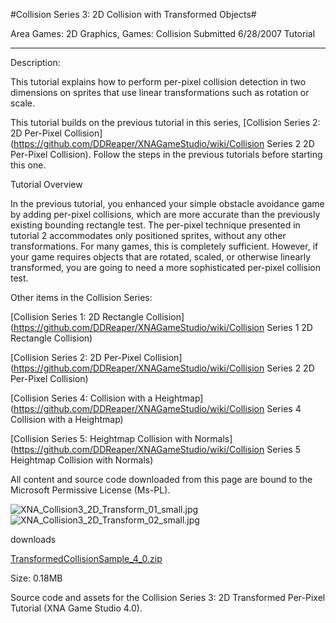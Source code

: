 #Collision Series 3: 2D Collision with Transformed Objects#

Area
Games: 2D Graphics, Games: Collision
Submitted
6/28/2007
Tutorial

---

Description:

This tutorial explains how to perform per-pixel collision detection in two dimensions on sprites that use linear transformations such as rotation or scale.

This tutorial builds on the previous tutorial in this series, [Collision Series 2: 2D Per-Pixel Collision](https://github.com/DDReaper/XNAGameStudio/wiki/Collision Series 2 2D Per-Pixel Collision). Follow the steps in the previous tutorials before starting this one.

Tutorial Overview

In the previous tutorial, you enhanced your simple obstacle avoidance game by adding per-pixel collisions, which are more accurate than the previously existing bounding rectangle test. The per-pixel technique presented in tutorial 2 accommodates only positioned sprites, without any other transformations. For many games, this is completely sufficient. However, if your game requires objects that are rotated, scaled, or otherwise linearly transformed, you are going to need a more sophisticated per-pixel collision test.

Other items in the Collision Series:

[Collision Series 1: 2D Rectangle Collision](https://github.com/DDReaper/XNAGameStudio/wiki/Collision Series 1 2D Rectangle Collision)

[Collision Series 2: 2D Per-Pixel Collision](https://github.com/DDReaper/XNAGameStudio/wiki/Collision Series 2 2D Per-Pixel Collision)

[Collision Series 4: Collision with a Heightmap](https://github.com/DDReaper/XNAGameStudio/wiki/Collision Series 4 Collision with a Heightmap)

[Collision Series 5: Heightmap Collision with Normals](https://github.com/DDReaper/XNAGameStudio/wiki/Collision Series 5 Heightmap Collision with Normals)



All content and source code downloaded from this page are bound to the Microsoft Permissive License (Ms-PL).

![XNA_Collision3_2D_Transform_01_small.jpg](https://github.com/DDReaper/XNAGameStudio/blob/master/Images/XNA_Collision3_2D_Transform_01_small.jpg)![XNA_Collision3_2D_Transform_02_small.jpg](https://github.com/DDReaper/XNAGameStudio/blob/master/Images/XNA_Collision3_2D_Transform_02_small.jpg)

	

downloads

[TransformedCollisionSample_4_0.zip](https://github.com/DDReaper/XNAGameStudio/blob/master/Samples/TransformedCollisionSample_4_0.zip?raw=true)

Size: 0.18MB

Source code and assets for the Collision Series 3: 2D Transformed Per-Pixel Tutorial (XNA Game Studio 4.0). 